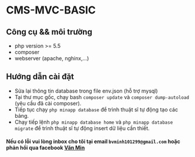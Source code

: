 # CMS-MVC-BASIC
## Công cụ && môi trường
- php version >= 5.5
- composer
- webserver (apache, nghinx,...)
## Hướng dẫn cài đặt
- Sửa lại thông tin database trong file env.json (hỗ trợ mysql) 
- Tại thư mục gốc, chạy bash ```composer update``` và ```composer dump-autoload``` (yêu cầu đã cài composer).
- Tiếp tục chạy ```php minapp database``` để trình thuật sĩ tự động tạo các bảng.
- Chạy tiếp lệnh ```php minapp database home``` và ```php minapp database migrate``` để trình thuật sĩ tự động insert dữ liệu cần thiết.
#### Nếu có lỗi vui lòng inbox cho tôi tại email ```bvminh101299@gmail.com``` hoặc phản hồi qua facebook [Văn Min](https://www.facebook.com/zake.death)
